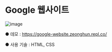 # Google 웹사이트

![image](https://user-images.githubusercontent.com/115923975/198527793-54d86ce4-1699-4bee-965e-a513f4c2f5bf.png)

● 데모 : https://google-website.zeonghun.repl.co/

● 사용 기술 : HTML, CSS
